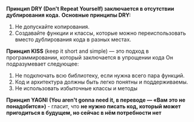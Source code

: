 **Принцип DRY (Don't Repeat Yourself) заключается в отсутствии дублирования кода.**
**Основные принципы DRY:**
1. Не допускайте копирования.
2. Создавайте функции и классы, которые можно переиспользовать вместо дублирования кода в разных местах.


**Принцип KISS** (keep it short and simple) — это подход в программировании, который заключается в упрощении кода
Он подразумевает следующее:
1. Не подключать всю библиотеку, если нужна всего пара функций.
2. Код и архитектура должны быть легко понятны и поддерживаемы.
3. Не использовать избыточные классы и методы

**Принцип YAGNI** **(You aren't gonna need it, в переводе — «Вам это не понадобится»)** - гласит, что **не нужно писать код, который может пригодиться в будущем, но сейчас в нём потребности нет**
